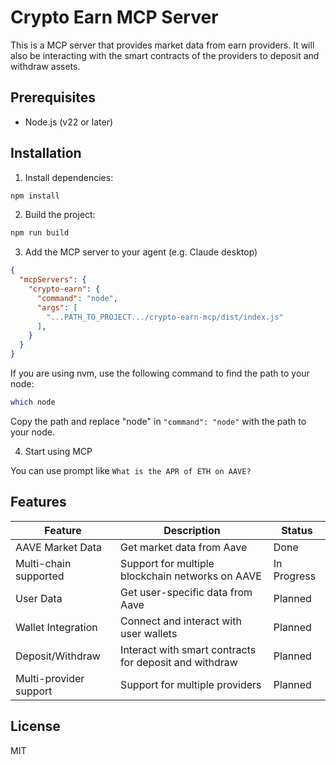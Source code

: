 # Crypto Earn MCP Server

This is a MCP server that provides market data from earn providers. It will also be interacting with the smart contracts of the providers to deposit and withdraw assets.

## Prerequisites

- Node.js (v22 or later)

## Installation

1. Install dependencies:
```bash
npm install
```

2. Build the project:
```bash
npm run build
```

3. Add the MCP server to your agent (e.g. Claude desktop)
```json
{
  "mcpServers": {
    "crypto-earn": {
      "command": "node",
      "args": [
        "...PATH_TO_PROJECT.../crypto-earn-mcp/dist/index.js"
      ],
    }
  }
}
```

If you are using nvm, use the following command to find the path to your node:
```bash
which node
```
Copy the path and replace "node" in `"command": "node"` with the path to your node.

4. Start using MCP

You can use prompt like `What is the APR of ETH on AAVE?`

## Features

| Feature | Description | Status |
|---------|-------------|--------|
| AAVE Market Data | Get market data from Aave | Done |
| Multi-chain supported | Support for multiple blockchain networks on AAVE | In Progress |
| User Data | Get user-specific data from Aave | Planned |
| Wallet Integration | Connect and interact with user wallets | Planned |
| Deposit/Withdraw | Interact with smart contracts for deposit and withdraw | Planned |
| Multi-provider support | Support for multiple providers | Planned |

## License

MIT
